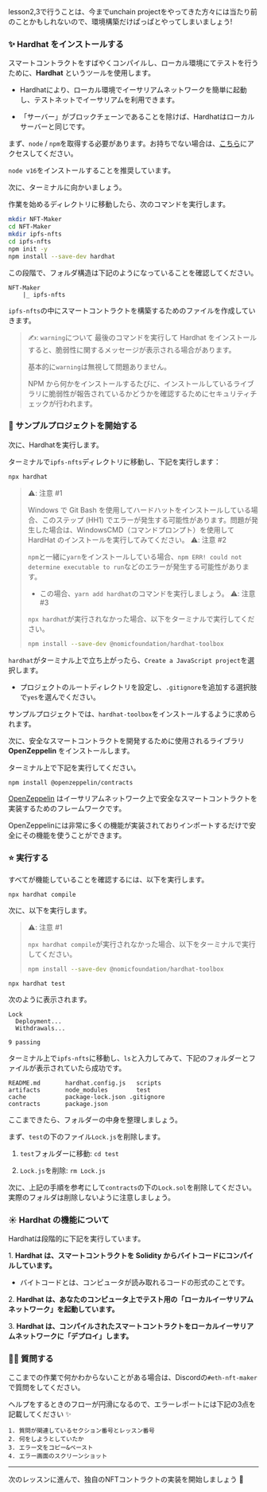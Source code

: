 lesson2,3で行うことは、今までunchain projectをやってきた方々には当たり前のことかもしれないので、環境構築だけぱっぱとやってしまいましょう!

### ✨ Hardhat をインストールする

スマートコントラクトをすばやくコンパイルし、ローカル環境にてテストを行うために、**Hardhat** というツールを使用します。

- Hardhatにより、ローカル環境でイーサリアムネットワークを簡単に起動し、テストネットでイーサリアムを利用できます。

- 「サーバー」がブロックチェーンであることを除けば、Hardhatはローカルサーバーと同じです。

まず、`node` / `npm`を取得する必要があります。お持ちでない場合は、[こちら](https://hardhat.org/tutorial/setting-up-the-environment.html)にアクセスしてください。

`node v16`をインストールすることを推奨しています。

次に、ターミナルに向かいましょう。

作業を始めるディレクトリに移動したら、次のコマンドを実行します。

```bash
mkdir NFT-Maker
cd NFT-Maker
mkdir ipfs-nfts
cd ipfs-nfts
npm init -y
npm install --save-dev hardhat
```

この段階で、フォルダ構造は下記のようになっていることを確認してください。

```
NFT-Maker
	|_ ipfs-nfts
```

`ipfs-nfts`の中にスマートコントラクトを構築するためのファイルを作成していきます。

> ✍️: `warning`について
> 最後のコマンドを実行して Hardhat をインストールすると、脆弱性に関するメッセージが表示される場合があります。
>
> 基本的に`warning`は無視して問題ありません。
>
> NPM から何かをインストールするたびに、インストールしているライブラリに脆弱性が報告されているかどうかを確認するためにセキュリティチェックが行われます。
### 👏 サンプルプロジェクトを開始する

次に、Hardhatを実行します。

ターミナルで`ipfs-nfts`ディレクトリに移動し、下記を実行します：

```bash
npx hardhat
```

> ⚠️: 注意 #1
>
> Windows で Git Bash を使用してハードハットをインストールしている場合、このステップ (HH1) でエラーが発生する可能性があります。問題が発生した場合は、WindowsCMD（コマンドプロンプト）を使用して HardHat のインストールを実行してみてください。
> ⚠️: 注意 #2
>
> `npm`と一緒に`yarn`をインストールしている場合、`npm ERR! could not determine executable to run`などのエラーが発生する可能性があります。
>
> - この場合、`yarn add hardhat`のコマンドを実行しましょう。
> ⚠️: 注意 #3
>
> `npx hardhat`が実行されなかった場合、以下をターミナルで実行してください。
>
> ```bash
> npm install --save-dev @nomicfoundation/hardhat-toolbox
> ```

`hardhat`がターミナル上で立ち上がったら、`Create a JavaScript project`を選択します。

- プロジェクトのルートディレクトリを設定し、`.gitignore`を追加する選択肢で`yes`を選んでください。

サンプルプロジェクトでは、`hardhat-toolbox`をインストールするように求められます。

次に、安全なスマートコントラクトを開発するために使用されるライブラリ **OpenZeppelin** をインストールします。

ターミナル上で下記を実行してください。

```bash
npm install @openzeppelin/contracts
```

[OpenZeppelin](https://github.com/OpenZeppelin/openzeppelin-contracts) はイーサリアムネットワーク上で安全なスマートコントラクトを実装するためのフレームワークです。

OpenZeppelinには非常に多くの機能が実装されておりインポートするだけで安全にその機能を使うことができます。

### ⭐️ 実行する

すべてが機能していることを確認するには、以下を実行します。

```
npx hardhat compile
```

次に、以下を実行します。

> ⚠️: 注意 #1
>
> `npx hardhat compile`が実行されなかった場合、以下をターミナルで実行してください。
>
> ```bash
> npm install --save-dev @nomicfoundation/hardhat-toolbox
> ```
```
npx hardhat test
```

次のように表示されます。

```
Lock
  Deployment...
  Withdrawals...

9 passing
```

ターミナル上で`ipfs-nfts`に移動し、`ls`と入力してみて、下記のフォルダーとファイルが表示されていたら成功です。

```
README.md		hardhat.config.js	scripts
artifacts		node_modules		test
cache			package-lock.json .gitignore
contracts		package.json
```

ここまできたら、フォルダーの中身を整理しましょう。

まず、`test`の下のファイル`Lock.js`を削除します。

1. `test`フォルダーに移動: `cd test`

2. `Lock.js`を削除: `rm Lock.js`

次に、上記の手順を参考にして`contracts`の下の`Lock.sol`を削除してください。実際のフォルダは削除しないように注意しましょう。


### ☀️ Hardhat の機能について

Hardhatは段階的に下記を実行しています。

1\. **Hardhat は、スマートコントラクトを Solidity からバイトコードにコンパイルしています。**

- バイトコードとは、コンピュータが読み取れるコードの形式のことです。

2\. **Hardhat は、あなたのコンピュータ上でテスト用の「ローカルイーサリアムネットワーク」を起動しています。**

3\. **Hardhat は、コンパイルされたスマートコントラクトをローカルイーサリアムネットワークに「デプロイ」します。**


### 🙋‍♂️ 質問する

ここまでの作業で何かわからないことがある場合は、Discordの`#eth-nft-maker`で質問をしてください。

ヘルプをするときのフローが円滑になるので、エラーレポートには下記の3点を記載してください ✨

```
1. 質問が関連しているセクション番号とレッスン番号
2. 何をしようとしていたか
3. エラー文をコピー&ペースト
4. エラー画面のスクリーンショット
```

---

次のレッスンに進んで、独自のNFTコントラクトの実装を開始しましょう 🎉
